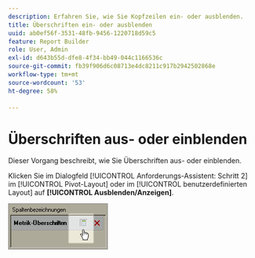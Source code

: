```yaml
---
description: Erfahren Sie, wie Sie Kopfzeilen ein- oder ausblenden.
title: Überschriften ein- oder ausblenden
uuid: ab0ef56f-3531-48fb-9456-1220718d59c5
feature: Report Builder
role: User, Admin
exl-id: d643b55d-dfe8-4f34-bb49-044c1166536c
source-git-commit: fb39f906d6c08713e4dc8211c917b2942502868e
workflow-type: tm+mt
source-wordcount: '53'
ht-degree: 58%

---
```


# Überschriften aus- oder einblenden

Dieser Vorgang beschreibt, wie Sie Überschriften aus- oder einblenden.

Klicken Sie im Dialogfeld [!UICONTROL Anforderungs-Assistent: Schritt 2] im [!UICONTROL Pivot-Layout] oder im [!UICONTROL benutzerdefinierten Layout] auf **[!UICONTROL Ausblenden/Anzeigen]**.

![Screenshot mit dem Symbol &quot;Ausblenden/Anzeigen&quot;für Metrikkopfzeilen.](assets/hide_show_header.png)
